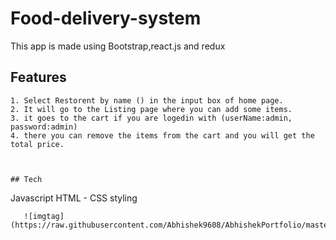 # Food-delivery-system
This app is made using Bootstrap,react.js and redux

## Features
```
1. Select Restorent by name () in the input box of home page.
2. It will go to the Listing page where you can add some items.
3. it goes to the cart if you are logedin with (userName:admin, password:admin)
4. there you can remove the items from the cart and you will get the total price.



## Tech
```
Javascript
HTML - CSS styling
```
   ![imgtag](https://raw.githubusercontent.com/Abhishek9608/AbhishekPortfolio/master/pic/food.png)

 

